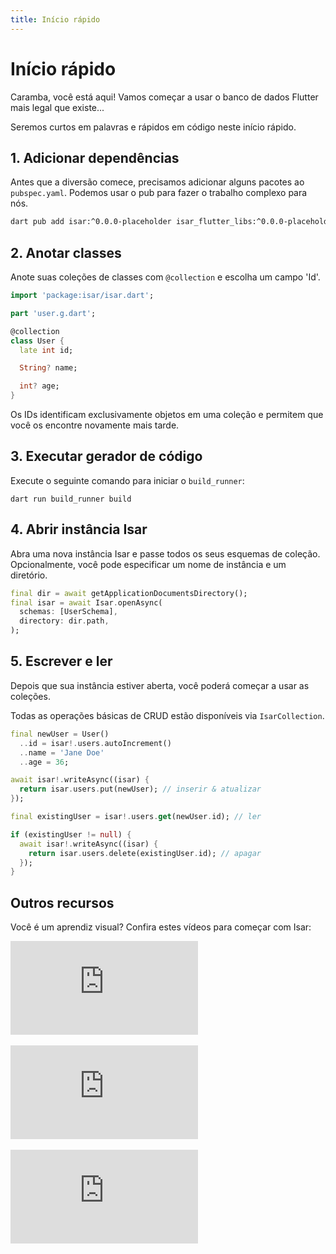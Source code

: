 ```yaml
---
title: Início rápido
---
```


# Início rápido

Caramba, você está aqui! Vamos começar a usar o banco de dados Flutter mais legal que existe...

Seremos curtos em palavras e rápidos em código neste início rápido.

## 1. Adicionar dependências

Antes que a diversão comece, precisamos adicionar alguns pacotes ao `pubspec.yaml`. Podemos usar o pub para fazer o trabalho complexo para nós.

```bash
dart pub add isar:^0.0.0-placeholder isar_flutter_libs:^0.0.0-placeholder --hosted-url=https://pub.isar-community.dev
```

## 2. Anotar classes

Anote suas coleções de classes com `@collection` e escolha um campo 'Id'.

```dart
import 'package:isar/isar.dart';

part 'user.g.dart';

@collection
class User {
  late int id;

  String? name;

  int? age;
}
```

Os IDs identificam exclusivamente objetos em uma coleção e permitem que você os encontre novamente mais tarde.

## 3. Executar gerador de código

Execute o seguinte comando para iniciar o `build_runner`:

```
dart run build_runner build
```

## 4. Abrir instância Isar

Abra uma nova instância Isar e passe todos os seus esquemas de coleção. Opcionalmente, você pode especificar um nome de instância e um diretório.

```dart
final dir = await getApplicationDocumentsDirectory();
final isar = await Isar.openAsync(
  schemas: [UserSchema],
  directory: dir.path,
);
```

## 5. Escrever e ler

Depois que sua instância estiver aberta, você poderá começar a usar as coleções.

Todas as operações básicas de CRUD estão disponíveis via `IsarCollection`.

```dart
final newUser = User()
  ..id = isar!.users.autoIncrement()
  ..name = 'Jane Doe'
  ..age = 36;

await isar!.writeAsync((isar) {
  return isar.users.put(newUser); // inserir & atualizar
});

final existingUser = isar!.users.get(newUser.id); // ler

if (existingUser != null) {
  await isar!.writeAsync((isar) {
    return isar.users.delete(existingUser.id); // apagar
  });
}
```

## Outros recursos

Você é um aprendiz visual? Confira estes vídeos para começar com Isar:
<div class="video-block">
  <iframe max-width=100% height=auto src="https://www.youtube.com/embed/CwC9-a9hJv4" title="Isar Database" frameborder="0" allow="accelerometer; clipboard-write; encrypted-media; gyroscope; picture-in-picture" allowfullscreen></iframe>
</div>
<br>
<div class="video-block">
  <iframe max-width=100% height=auto src="https://www.youtube.com/embed/videoseries?list=PLKKf8l1ne4_hMBtRykh9GCC4MMyteUTyf" title="Isar Database" frameborder="0" allow="accelerometer; clipboard-write; encrypted-media; gyroscope; picture-in-picture" allowfullscreen></iframe>
</div>
<br>
<div class="video-block">
  <iframe max-width=100% height=auto src="https://www.youtube.com/embed/pdKb8HLCXOA " title="Isar Database" frameborder="0" allow="accelerometer; clipboard-write; encrypted-media; gyroscope; picture-in-picture" allowfullscreen></iframe>
</div>
